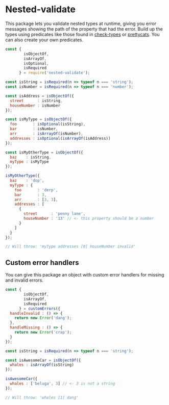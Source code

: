 # Nested-validate

This package lets you validate nested types at runtime, giving you error messages showing the path of the property that had the error. Build up the types using predicates like those found in [check-types](https://www.npmjs.com/package/check-types) or [prettycats](https://www.npmjs.com/package/prettycats). You can also create your own predicates.

```js
const {
        isObjectOf,
        isArrayOf,
        isOptional,
        isRequired
      } = require('nested-validate');

const isString = isRequired(n => typeof n === 'string');
const isNumber = isRequired(n => typeof n === 'number');

const isAddress = isObjectOf({
  street      : isString,
  houseNumber : isNumber
});

const isMyType = isObjectOf({
  foo       : isOptional(isString),
  bar       : isNumber,
  arr       : isArrayOf(isNumber),
  addresses : isOptional(isArrayOf(isAddress))
});

const isMyOtherType = isObjectOf({
  baz    : isString,
  myType : isMyType
});

isMyOtherType({
  baz    : 'dop',
  myType : {
    foo       : 'derp',
    bar       : 3,
    arr       : [3, 3],
    addresses : [
      {
        street      : 'penny lane',
        houseNumber : '13' // <- this property should be a number
      }
    ]
  }
});

// Will throw: 'myType addresses [0] houseNumber invalid'

```

## Custom error handlers

You can give this package an object with custom error handlers for missing and invalid errors.

```js
const {
        isObjectOf,
        isArrayOf,
        isRequired
      } = customErrors({
  handleInvalid : () => {
    return new Error('dang');
  },
  handleMissing : () => {
    return new Error('crap');
  }
});

const isString = isRequired(n => typeof n === 'string');

const isAwesomeCar = isObjectOf({
  whales : isArrayOf(isString)
});

isAwesomeCar({
  whales : ['beluga', 3] // <- 3 is not a string
});

// Will throw: 'whales [1] dang'
```

